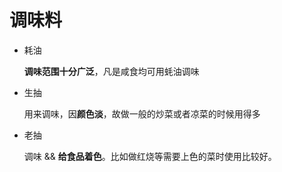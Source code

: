 # 调味料

* 耗油

  **调味范围十分广泛**，凡是咸食均可用蚝油调味

* 生抽

  用来调味，因**颜色淡**，故做一般的炒菜或者凉菜的时候用得多

* 老抽

  调味 && **给食品着色**。比如做红烧等需要上色的菜时使用比较好。